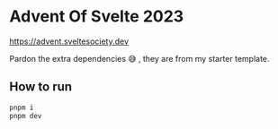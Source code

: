 # Advent Of Svelte 2023

https://advent.sveltesociety.dev

Pardon the extra dependencies 😅 , they are from my starter template.

## How to run

```bash
pnpm i
pnpm dev
```

